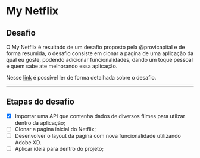 # My Netflix

## Desafio
O My Netflix é resultado de um desafio proposto pela @provicapital e
de forma resumida, o desafio consiste em clonar a pagina de uma aplicação da qual eu goste, podendo adicionar funcionalidades, dando um toque pessoal e quem sabe ate melhorando essa aplicação.

Nesse [link](https://github.com/provicapital/jobs/blob/master/frontend/challenge.md) é possível ler de forma detalhada sobre o desafio.

---

## Etapas do desafio
- [x] Importar uma API que contenha dados de diversos filmes para utilzar dentro da aplicação;
- [ ] Clonar a pagina inicial do Netflix;
- [ ] Desenvolver o layout da pagina com nova funcionalidade utilizando Adobe XD.
- [ ] Aplicar ideia para dentro do projeto;
